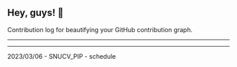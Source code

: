 ## Hey, guys! 👋

Contribution log for beautifying your GitHub contribution graph.

---



---

2023/03/06 - SNUCV_PIP - schedule